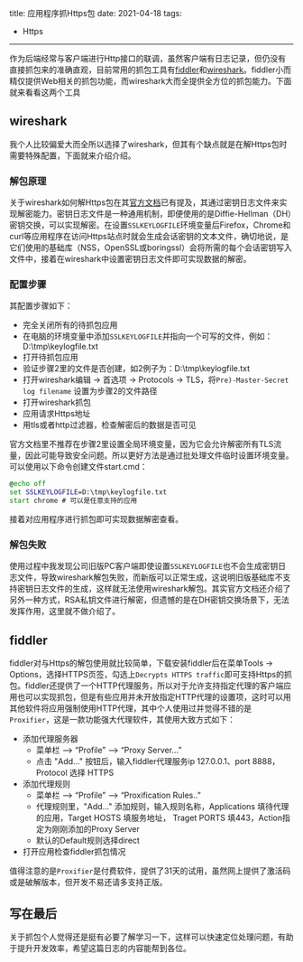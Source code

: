title: 应用程序抓Https包
date: 2021-04-18
tags:
- Https
---
作为后端经常与客户端进行Http接口的联调，虽然客户端有日志记录，但仍没有直接抓包来的准确直观，目前常用的抓包工具有[fiddler](https://www.telerik.com/fiddler)和[wireshark](https://www.wireshark.org/)。fiddler小而精仅提供Web相关的抓包功能，而wireshark大而全提供全方位的抓包能力。下面就来看看这两个工具

<!--more-->

## wireshark

我个人比较偏爱大而全所以选择了wireshark，但其有个缺点就是在解Https包时需要特殊配置，下面就来介绍介绍。

### 解包原理

关于wireshark如何解Https包在其[官方文档](https://wiki.wireshark.org/TLS)已有提及，其通过密钥日志文件来实现解密能力。密钥日志文件是一种通用机制，即便使用的是Diffie-Hellman（DH）密钥交换，可以实现解密。在设置`SSLKEYLOGFILE`环境变量后Firefox，Chrome和curl等应用程序在访问Https站点时就会生成会话密钥的文本文件，确切地说，是它们使用的基础库（NSS，OpenSSL或boringssl）会将所需的每个会话密钥写入文件中，接着在wireshark中设置密钥日志文件即可实现数据的解密。

### 配置步骤

其配置步骤如下：

- 完全关闭所有的待抓包应用
- 在电脑的环境变量中添加`SSLKEYLOGFILE`并指向一个可写的文件，例如：D:\tmp\keylogfile.txt 
- 打开待抓包应用
- 验证步骤2里的文件是否创建，如2例子为：D:\tmp\keylogfile.txt 
- 打开wireshark编辑 -> 首选项 -> Protocols -> TLS，将`Pre)-Master-Secret log filename` 设置为步骤2的文件路径
- 打开wireshark抓包
- 应用请求Https地址
- 用tls或者http过滤器，检查解密后的数据是否可见

官方文档里不推荐在步骤2里设置全局环境变量，因为它会允许解密所有TLS流量，因此可能导致安全问题。所以更好方法是通过批处理文件临时设置环境变量。可以使用以下命令创建文件start.cmd：

```cmd
@echo off
set SSLKEYLOGFILE=D:\tmp\keylogfile.txt 
start chrome # 可以是任意支持的应用
```

接着对应用程序进行抓包即可实现数据解密查看。

### 解包失败

使用过程中我发现公司旧版PC客户端即使设置`SSLKEYLOGFILE`也不会生成密钥日志文件，导致wireshark解包失败，而新版可以正常生成，这说明旧版基础库不支持密钥日志文件的生成，这样就无法使用wireshark解包。其实官方文档还介绍了另外一种方式，RSA私钥文件进行解密，但遗憾的是在DH密钥交换场景下，无法发挥作用，这里就不做介绍了。

## fiddler

fiddler对与Https的解包使用就比较简单，下载安装fiddler后在菜单Tools -> Options，选择HTTPS页签，勾选上`Decrypts HTTPS traffic`即可支持Https的抓包。fiddler还提供了一个HTTP代理服务，所以对于允许支持指定代理的客户端应用也可以实现抓包，但是有些应用并未开放指定HTTP代理的设置项，这时可以用其他软件将应用强制使用HTTP代理，其中个人使用过并觉得不错的是`Proxifier`，这是一款功能强大代理软件，其使用大致方式如下：

- 添加代理服务器
  - 菜单栏 —> “Profile” —> “Proxy Server...”
  - 点击 "Add..." 按钮后，输入fiddler代理服务ip 127.0.0.1、port 8888，Protocol 选择 HTTPS
- 添加代理规则
  - 菜单栏 —> “Profile” —> “Proxification Rules..”
  - 代理规则里，"Add..." 添加规则，输入规则名称，Applications 填待代理的应用，Target HOSTS 填服务地址， Traget PORTS 填443，Action指定为刚刚添加的Proxy Server
  - 默认的Default规则选择direct
- 打开应用检查fiddler抓包情况

值得注意的是`Proxifier`是付费软件，提供了31天的试用，虽然网上提供了激活码或是破解版本，但开发不易还请多支持正版。

## 写在最后

关于抓包个人觉得还是挺有必要了解学习一下，这样可以快速定位处理问题，有助于提升开发效率，希望这篇日志的内容能帮到各位。
